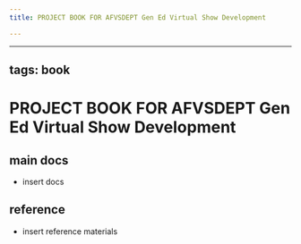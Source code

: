 ```yaml
---
title: PROJECT BOOK FOR AFVSDEPT Gen Ed Virtual Show Development

---
```



---
tags: book
---

PROJECT BOOK FOR AFVSDEPT Gen Ed Virtual Show Development
===

main docs
---

- insert docs

reference
---

- insert reference materials

